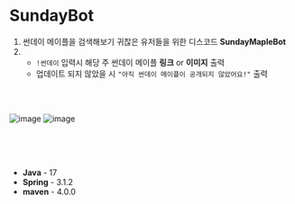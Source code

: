 # SundayBot

1. 썬데이 메이플을 검색해보기 귀찮은 유저들을 위한 디스코드 **SundayMapleBot**
2. - `!썬데이` 입력시 해당 주 썬데이 메이플 **링크** or **이미지** 출력
   - 업데이트 되지 않았을 시 `"아직 썬데이 메이플이 공개되지 않았어요!"` 출력
  
<br><br>


![image](https://github.com/ds4pae/SundayBot/assets/101298499/51556173-d3fd-4967-8005-603f72f15aee)
![image](https://github.com/ds4pae/SundayBot/assets/101298499/114ea9e9-0b9c-4a20-97a9-275960e6c6f4)

<br><br><br>
- **Java** - 17
- **Spring** - 3.1.2
- **maven** - 4.0.0


